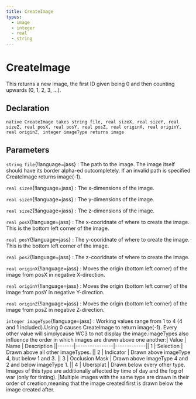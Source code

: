 ```yaml
---
title: CreateImage
types:
  - image
  - integer
  - real
  - string
---
```


# CreateImage
This returns a new image, the first ID given being 0 and then counting upwards (0, 1, 2, 3, ...).

## Declaration

```jass
native CreateImage takes string file, real sizeX, real sizeY, real sizeZ, real posX, real posY, real posZ, real originX, real originY, real originZ, integer imageType returns image
```

## Parameters
`string file`{!language=jass}
: The path to the image. The image itself should have its border alpha-ed outcompletely. If an invalid path is specified CreateImage returns image(-1).

`real sizeX`{!language=jass}
: The x-dimensions of the image.

`real sizeY`{!language=jass}
: The y-dimensions of the image.

`real sizeZ`{!language=jass}
: The z-dimensions of the image.

`real posX`{!language=jass}
: The x-cooridnate of where to create the image. This is the bottom left corner of the image.

`real posY`{!language=jass}
: The y-cooridnate of where to create the image. This is the bottom left corner of the image.

`real posZ`{!language=jass}
: The z-cooridnate of where to create the image.

`real originX`{!language=jass}
: Moves the origin (bottom left corner) of the image from posX in negative X-direction.

`real originY`{!language=jass}
: Moves the origin (bottom left corner) of the image from posY in negative Y-direction.

`real originZ`{!language=jass}
: Moves the origin (bottom left corner) of the image from posZ in negative Z-direction.

`integer imageType`{!language=jass}
: Working values range from 1 to 4 (4 and 1 included).Using 0 causes CreateImage to return image(-1). Every other value will simplycause WC3 to not display the image.imageTypes also influence the order in which images are drawn above one another:| Value | Name           | Description ||-------|----------------|-------------|| 1     | Selection      | Drawn above all other imageTypes. || 2     | Indicator      | Drawn above imageType 4, but below 1 and 3. || 3     | Occlusion Mask | Drawn above imageType 4 and 2 and below imageType 1. || 4     | Ubersplat      | Drawn below every other type. Images of this type are additionally affected by time of day and the fog of war (only for tinting). |Multiple images with the same type are drawn in their order of creation,meaning that the image created first is drawn below the image created after.
